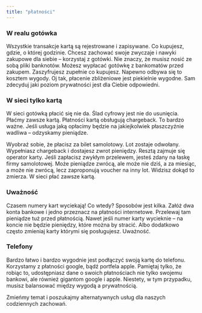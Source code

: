 ```yaml
---
title: "płatności"
---
```


### W realu gotówka

Wszystkie transakcje kartą są rejestrowane i zapisywane. Co kupujesz, gdzie, o której godzinie. Chcesz zachować swoje zwyczaje i nawyki zakupowe dla siebie – korzystaj z gotówki. Nie znaczy, że musisz nosić ze sobą pliki banknotów. Możesz wypłacać gotówkę z bankomatów przed zakupem. Zaszyfrujesz zupełnie co kupujesz. Napewno odbywa się to kosztem wygody. Oj tak, płacenie zbliżeniowe jest piekielnie wygodne. Sam zdecyduj jaki poziom prywatności jest dla Ciebie odpowiedni.
### W sieci tylko kartą

W sieci gotówką płacić się nie da. Ślad cyfrowy jest nie do usunięcia. Płaćmy zawsze kartą. Płatności kartą obsługują chargeback. To bardzo ważne. Jeśli usługa jaką opłacimy będzie na jakiejkolwiek płaszczyźnie wadliwa – odzyskamy pieniądze.

Wyobraź sobie, że płacisz za bilet samolotowy. Lot zostaje odwołany. Wypełniasz chargeback i dostajesz zwrot pieniędzy. Resztą zajmuje się operator karty. Jeśli zapłacisz zwykłym przelewem, jesteś zdany na łaskę firmy samolotowej. Może pieniądze zwrócą, ale może nie dziś, a za miesiąc, a może nie zwrócą, lecz zaproponują voucher na inny lot. Widzisz dokąd to zmierza. W sieci płać zawsze kartą.
### Uważność

Czasem numery kart wyciekają! Co wtedy? Sposobów jest kilka. Załóż dwa konta bankowe i jedno przeznacz na płatności internetowe. Przelewaj tam pieniądze tuż przed płatnością. Nawet jeśli numer karty wycieknie – na koncie nie będzie pieniędzy, które można by stracić. Albo dodatkowo często zmieniaj karty którymi się posługujesz. Uważność.
### Telefony

Bardzo łatwo i bardzo wygodnie jest podłączyć swoją kartę do telefonu. Korzystamy z płatności google, bądź portfela apple. Pamiętaj tylko, że robiąc to, udostępniasz dane o swoich płatnościach nie tylko swojemu bankowi, ale również gigantom google i apple. Niestety, w tym przypadku, musisz balansować między wygodą a prywatnością.

Zmieńmy temat i poszukajmy alternatywnych usług dla naszych codziennych zachowań.
